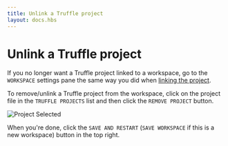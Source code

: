 ```yaml
---
title: Unlink a Truffle project
layout: docs.hbs
---
```

# Unlink a Truffle project

If you no longer want a Truffle project linked to a workspace, go to the `WORKSPACE` settings pane the same way you did when [linking the project](/docs/ganache/truffle-projects/linking-a-truffle-project).

To remove/unlink a Truffle project from the workspace, click on the project file in the `TRUFFLE PROJECTS` list and then click the `REMOVE PROJECT` button.

![Project Selected](/img/docs/ganache/v2-shared-seese/project-selected.png)

When you're done, click the `SAVE AND RESTART` (`SAVE WORKSPACE` if this is a new workspace) button in the top right.
